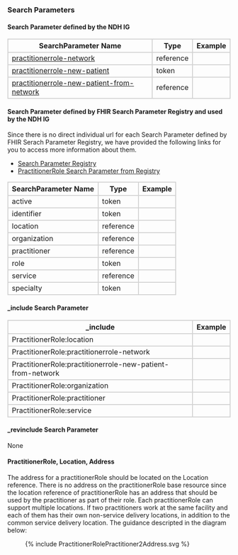 ### Search Parameters
#### Search Parameter defined by the NDH IG
<style>
    th{border: solid 2px lightgrey;}
    td{border: solid 2px lightgrey;}
</style>

| **SearchParameter Name** | **Type** | **Example** |
|---------------------------|----------|-------------|
| [practitionerrole-network](SearchParameter-practitionerrole-network.html)  | reference | |
| [practitionerrole-new-patient](SearchParameter-practitionerrole-new-patient.html) | token | |
| [practitionerrole-new-patient-from-network](SearchParameter-practitionerrole-new-patient-from-network.html) | reference | |



#### Search Parameter defined by FHIR Search Parameter Registry and used by the NDH IG 
Since there is no direct individual url for each Search Parameter defined by FHIR Serach Parameter Registry, we have provided the following links for you to access more information about them.

- [Search Parameter Registry](https://hl7.org/fhir/R4/searchparameter-registry.html)  
- [PractitionerRole Search Parameter from Registry](https://hl7.org/fhir/R4/practitionerrole.html#search)

<style>
    
    th{border: solid 2px lightgrey;}
    td{border: solid 2px lightgrey;}
</style>


| **SearchParameter Name** | **Type** | **Example** |
|--------------------------|----------|-------------|
| active | token | |
| identifier | token | |
| location | reference | |
| organization | reference | |
| practitioner | reference | |
| role | token | |
| service | reference | |
| specialty | token | |

#### _include Search Parameter
<style>  
    th{border: solid 2px lightgrey;}
    td{border: solid 2px lightgrey;}
</style>

| **_include** | **Example** |
|--------------|-------------|
| PractitionerRole:location | |
| PractitionerRole:practitionerrole-network | |
| PractitionerRole:practitionerrole-new-patient-from-network | |
| PractitionerRole:organization | |
| PractitionerRole:practitioner | |
| PractitionerRole:service | |

#### _revinclude Search Parameter
None


#### PractitionerRole, Location, Address
The address for a practitionerRole should be located on the Location reference.  There is no address on the practitionerRole base resource since the location reference of practitionerRole has an address that should be used by the practitioner as part of their role. Each practitionerRole can support multiple locations. If two practitioners work at the same facility and each of them has their own non-service delivery locations, in addition to the common service delivery location. The guidance descripted in the diagram below:

<figure>
    {% include PractitionerRolePractitioner2Address.svg %}
    <figcaption> </figcaption>
</figure>